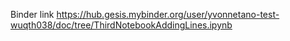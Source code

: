 Binder link 
https://hub.gesis.mybinder.org/user/yvonnetano-test-wuqth038/doc/tree/ThirdNotebookAddingLines.ipynb

